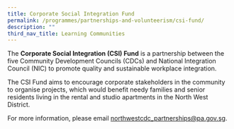 ```yaml
---
title: Corporate Social Integration Fund
permalink: /programmes/partnerships-and-volunteerism/csi-fund/
description: ""
third_nav_title: Learning Communities
---
```

The **Corporate Social Integration (CSI) Fund** is a partnership between the five Community Development Councils (CDCs) and National Integration Council (NIC) to promote quality and sustainable workplace integration.

The CSI Fund aims to encourage corporate stakeholders in the community to organise projects, which would benefit needy families and senior residents living in the rental and studio apartments in the North West District.

For more information, please email northwestcdc_partnerships@pa.gov.sg.
